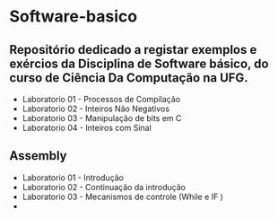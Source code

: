 # Software-basico

## Repositório dedicado a registar exemplos e exércios da Disciplina de Software básico, do curso de Ciência Da Computação na UFG. 


* Laboratorio 01 - Processos de Compilação
* Laboratorio 02 - Inteiros Não Negativos
* Laboratorio 03 - Manipulação de bits em C 
* Laboratorio 04 - Inteiros com Sinal


## Assembly 

* Laboratorio 01 - Introdução
* Laboratorio 02 - Continuação da introdução
* Laboratorio 03 - Mecanismos de controle (While e IF )
* 
